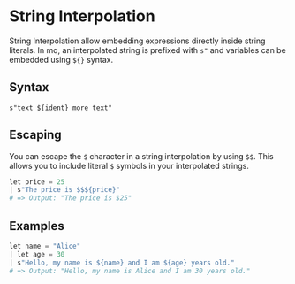 # String Interpolation

String Interpolation allow embedding expressions directly inside string literals. In mq, an interpolated string is prefixed with `s"` and variables can be embedded using `${}` syntax.

## Syntax

```
s"text ${ident} more text"
```

## Escaping

You can escape the `$` character in a string interpolation by using `$$`.
This allows you to include literal `$` symbols in your interpolated strings.

```python
let price = 25
| s"The price is $$${price}"
# => Output: "The price is $25"
```

## Examples

```python
let name = "Alice"
| let age = 30
| s"Hello, my name is ${name} and I am ${age} years old."
# => Output: "Hello, my name is Alice and I am 30 years old."
```
